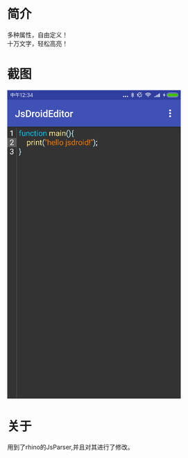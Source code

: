 # 简介
多种属性，自由定义！<br>
十万文字，轻松高亮！
# 截图
![](https://github.com/980008027/JsDroidEditor/raw/master/capture.jpg)
# 关于
用到了rhino的JsParser,并且对其进行了修改。<br>

